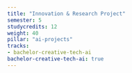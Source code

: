 ```yaml
---
title: "Innovation & Research Project"
semester: 5
studycredits: 12
weight: 40
pillar: "ai-projects"
tracks:
- bachelor-creative-tech-ai
bachelor-creative-tech-ai: true
---
```

